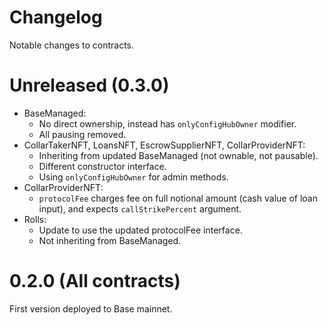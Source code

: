 # Changelog

Notable changes to contracts.

# Unreleased (0.3.0)

- BaseManaged:
  - No direct ownership, instead has `onlyConfigHubOwner` modifier.
  - All pausing removed.
- CollarTakerNFT, LoansNFT, EscrowSupplierNFT, CollarProviderNFT:
  - Inheriting from updated BaseManaged (not ownable, not pausable).
  - Different constructor interface. 
  - Using `onlyConfigHubOwner` for admin methods.
- CollarProviderNFT:
  - `protocolFee` charges fee on full notional amount (cash value of loan input), and expects `callStrikePercent` argument.
- Rolls:
  - Update to use the updated protocolFee interface.
  - Not inheriting from BaseManaged. 

# 0.2.0 (All contracts)

First version deployed to Base mainnet. 
